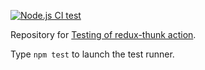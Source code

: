 [![Node.js CI test](https://github.com/wozniaklukasz/blog-testing-of-redux-thunk-action/actions/workflows/test.yml/badge.svg)](https://github.com/wozniaklukasz/blog-testing-of-redux-thunk-action/actions/workflows/test.yml)

Repository for [Testing of redux-thunk action](https://lukaszwozniak.dev/blog/testing-of-redux-thunk-action).

Type `npm test` to launch the test runner.
